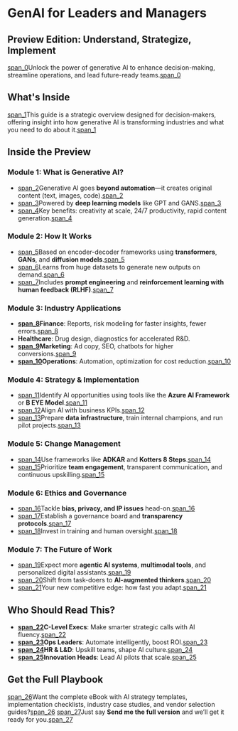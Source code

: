 # GenAl for Leaders and Managers

## Preview Edition: Understand, Strategize, Implement

[span_0](start_span)Unlock the power of generative Al to enhance decision-making, streamline operations, and lead future-ready teams.[span_0](end_span)

## What's Inside

[span_1](start_span)This guide is a strategic overview designed for decision-makers, offering insight into how generative Al is transforming industries and what you need to do about it.[span_1](end_span)

## Inside the Preview

### Module 1: What is Generative Al?
* [span_2](start_span)Generative Al goes **beyond automation**—it creates original content (text, images, code).[span_2](end_span)
* [span_3](start_span)Powered by **deep learning models** like GPT and GANS.[span_3](end_span)
* [span_4](start_span)Key benefits: creativity at scale, $24/7$ productivity, rapid content generation.[span_4](end_span)

### Module 2: How It Works
* [span_5](start_span)Based on encoder-decoder frameworks using **transformers**, **GANs**, and **diffusion models**.[span_5](end_span)
* [span_6](start_span)Learns from huge datasets to generate new outputs on demand.[span_6](end_span)
* [span_7](start_span)Includes **prompt engineering** and **reinforcement learning with human feedback (RLHF)**.[span_7](end_span)

### Module 3: Industry Applications
* **[span_8](start_span)Finance**: Reports, risk modeling for faster insights, fewer errors.[span_8](end_span)
* **Healthcare**: Drug design, diagnostics for accelerated R&D.
* **[span_9](start_span)Marketing**: Ad copy, SEO, chatbots for higher conversions.[span_9](end_span)
* **[span_10](start_span)Operations**: Automation, optimization for cost reduction.[span_10](end_span)

### Module 4: Strategy & Implementation
* [span_11](start_span)Identify Al opportunities using tools like the **Azure Al Framework** or **B EYE Model**.[span_11](end_span)
* [span_12](start_span)Align Al with business KPIs.[span_12](end_span)
* [span_13](start_span)Prepare **data infrastructure**, train internal champions, and run pilot projects.[span_13](end_span)

### Module 5: Change Management
* [span_14](start_span)Use frameworks like **ADKAR** and **Kotters 8 Steps**.[span_14](end_span)
* [span_15](start_span)Prioritize **team engagement**, transparent communication, and continuous upskilling.[span_15](end_span)

### Module 6: Ethics and Governance
* [span_16](start_span)Tackle **bias, privacy, and IP issues** head-on.[span_16](end_span)
* [span_17](start_span)Establish a governance board and **transparency protocols**.[span_17](end_span)
* [span_18](start_span)Invest in training and human oversight.[span_18](end_span)

### Module 7: The Future of Work
* [span_19](start_span)Expect more **agentic Al systems**, **multimodal tools**, and personalized digital assistants.[span_19](end_span)
* [span_20](start_span)Shift from task-doers to **Al-augmented thinkers**.[span_20](end_span)
* [span_21](start_span)Your new competitive edge: how fast you adapt.[span_21](end_span)

## Who Should Read This?
* **[span_22](start_span)C-Level Execs**: Make smarter strategic calls with Al fluency.[span_22](end_span)
* **[span_23](start_span)Ops Leaders**: Automate intelligently, boost ROI.[span_23](end_span)
* **[span_24](start_span)HR & L&D**: Upskill teams, shape Al culture.[span_24](end_span)
* **[span_25](start_span)Innovation Heads**: Lead Al pilots that scale.[span_25](end_span)

## Get the Full Playbook
[span_26](start_span)Want the complete eBook with Al strategy templates, implementation checklists, industry case studies, and vendor selection guides?[span_26](end_span)
[span_27](start_span)Just say **Send me the full version** and we’ll get it ready for you.[span_27](end_span)
